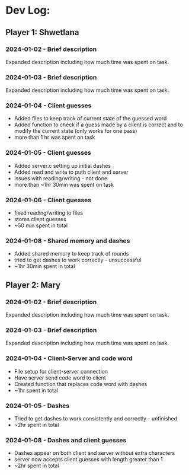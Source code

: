 # Dev Log:

## Player 1: Shwetlana

### 2024-01-02 - Brief description
Expanded description including how much time was spent on task.

### 2024-01-03 - Brief description
Expanded description including how much time was spent on task.

### 2024-01-04 - Client guesses
- Added files to keep track of current state of the guessed word
- Added function to check if a guess made by a client is correct and to modify the current state
(only works for one pass)
- more than 1 hr was spent on task 

### 2024-01-05 - Client guesses
- Added server.c setting up initial dashes
- Added read and write to puth client and server
- issues with reading/writing - not done
- more than ~1hr 30min was spent on task 

### 2024-01-06 - Client guesses
- fixed reading/writing to files
- stores client guesses
- ~50 min spent in total 

### 2024-01-08 - Shared memory and dashes
- Added shared memory to keep track of rounds
- tried to get dashes to work correctly - unsuccessful 
- ~1hr 30min spent in total

## Player 2: Mary

### 2024-01-02 - Brief description
Expanded description including how much time was spent on task.

### 2024-01-03 - Brief description
Expanded description including how much time was spent on task.

### 2024-01-04 - Client-Server and code word
- File setup for client-server connection
- Have server send code word to client
- Created function that replaces code word with dashes
- ~1hr spent in total

### 2024-01-05 - Dashes
- Tried to get dashes to work consistently and correctly - unfinished
- ~2hr spent in total

### 2024-01-08 - Dashes and client guesses
- Dashes appear on both client and server without extra characters
- server now accepts client guesses with length greater than 1
- ~2hr spent in total
